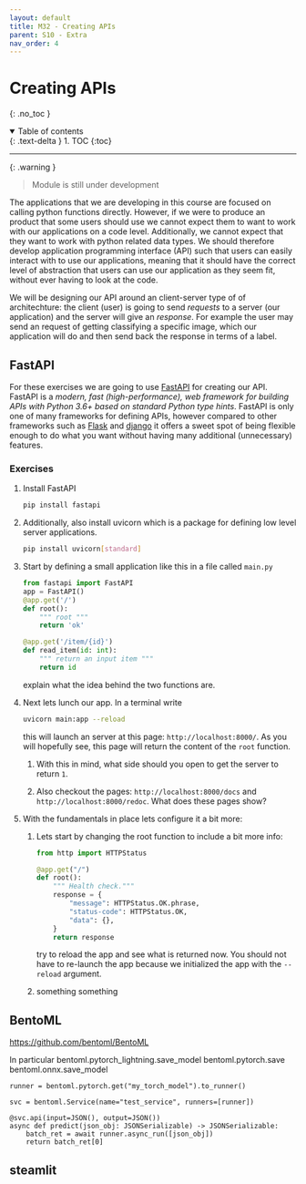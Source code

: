 ```yaml
---
layout: default
title: M32 - Creating APIs
parent: S10 - Extra
nav_order: 4
---
```


# Creating APIs
{: .no_toc }

<details open markdown="block">
  <summary>
    Table of contents
  </summary>
  {: .text-delta }
1. TOC
{:toc}
</details>

---

{: .warning }
> Module is still under development

The applications that we are developing in this course are focused on calling python functions directly. However, if we 
were to produce an product that some users should use we cannot expect them to want to work with our applications on a 
code level. Additionally, we cannot expect that they want to work with python related data types. We should therefore 
develop application programming interface (API) such that users can easily interact with to use our applications, 
meaning that it should have the correct level of abstraction that users can use our application as they seem fit, 
without ever having to look at the code.

We will be designing our API around an client-server type of of architechture: the client (user) is going to send 
*requests* to a server (our application) and the server will give an *response*. For example the user may send an 
request of getting classifying a specific image, which our application will do and then send back the response in 
terms of a label.

## FastAPI

For these exercises we are going to use [FastAPI](https://fastapi.tiangolo.com/) for creating our API. FastAPI is a 
*modern, fast (high-performance), web framework for building APIs with Python 3.6+ based on standard Python type hints*. 
FastAPI is only one of many frameworks for defining APIs, however compared to other frameworks such as 
[Flask](https://flask.palletsprojects.com/en/2.0.x/) and [django](https://www.djangoproject.com/) it offers a sweet 
spot of being flexible enough to do what you want without having many additional (unnecessary) features. 

### Exercises

1. Install FastAPI
   ```bash
   pip install fastapi
   ```

2. Additionally, also install uvicorn which is a package for defining low level server applications. 
   ```bash
   pip install uvicorn[standard]
   ```

3. Start by defining a small application like this in a file called `main.py`
   ```python
   from fastapi import FastAPI
   app = FastAPI()
   @app.get('/')
   def root():
       """ root """
       return 'ok'

   @app.get('/item/{id}')
   def read_item(id: int):
       """ return an input item """
       return id
   ```
   explain what the idea behind the two functions are.

4. Next lets lunch our app. In a terminal write
   ```bash
   uvicorn main:app --reload
   ```
   this will launch an server at this page: `http://localhost:8000/`. As you will hopefully see, this
   page will return the content of the `root` function. 
   
   1. With this in mind, what side should you open to get the server to return `1`.

   2. Also checkout the pages: `http://localhost:8000/docs` and `http://localhost:8000/redoc`. What does
      these pages show?

5. With the fundamentals in place lets configure it a bit more:

   1. Lets start by changing the root function to include a bit more info:
      ```python
      from http import HTTPStatus

      @app.get("/")
      def root():
          """ Health check."""
          response = {
              "message": HTTPStatus.OK.phrase,
              "status-code": HTTPStatus.OK,
              "data": {},
          }
          return response
      ```
      try to reload the app and see what is returned now. You should not have to re-launch the app because we
      initialized the app with the `--reload` argument. 

   2. something something

## BentoML

https://github.com/bentoml/BentoML

In particular 
bentoml.pytorch_lightning.save_model
bentoml.pytorch.save
bentoml.onnx.save_model

```
runner = bentoml.pytorch.get("my_torch_model").to_runner()

svc = bentoml.Service(name="test_service", runners=[runner])

@svc.api(input=JSON(), output=JSON())
async def predict(json_obj: JSONSerializable) -> JSONSerializable:
    batch_ret = await runner.async_run([json_obj])
    return batch_ret[0]
```


## steamlit


